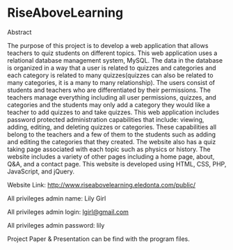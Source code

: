 # RiseAboveLearning

Abstract

The purpose of this project is to develop a web application that allows teachers to quiz students on different topics. This web application uses a relational database management system, MySQL. The data in the database is organized in a way that a user is related to quizzes and categories and each category is related to many quizzes(quizzes can also be related to many categories, it is a many to many relationship). The users consist of students and teachers who are differentiated by their permissions. The teachers manage everything including all user permissions, quizzes, and categories and the students may only add a category they would like a teacher to add quizzes to and take quizzes. This web application includes password protected administration capabilities that include: viewing, adding, editing, and deleting quizzes or categories. These capabilities all belong to the teachers and a few of them to the students such as adding and editing the categories that they created. The website also has a quiz taking page associated with each topic such as physics or history. The website includes a variety of other pages including a home page, about, Q&A, and a contact page. This website is developed using HTML, CSS, PHP, JavaScript, and jQuery.

Website Link: http://www.riseabovelearning.eledonta.com/public/

All privileges admin name: Lily Girl

All privileges admin login:  lgirl@gmail.com

All privileges admin password: lily

Project Paper & Presentation can be find with the program files. 
